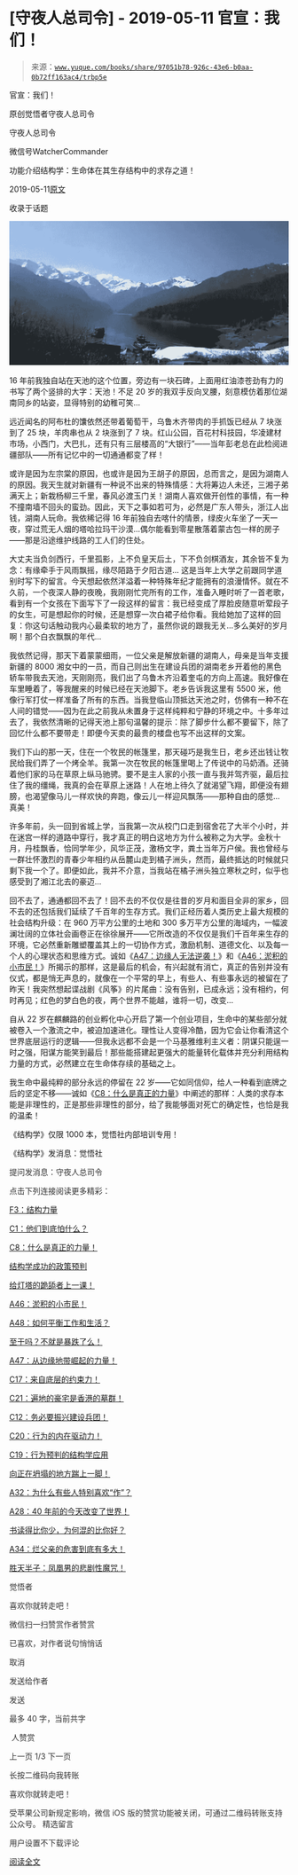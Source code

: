 # [守夜人总司令] - 2019-05-11 官宣：我们！

> 来源：[`www.yuque.com/books/share/97051b78-926c-43e6-b0aa-0b72ff163ac4/trbp5e`](https://www.yuque.com/books/share/97051b78-926c-43e6-b0aa-0b72ff163ac4/trbp5e)



官宣：我们！ 

原创觉悟者守夜人总司令 

守夜人总司令 

微信号WatcherCommander 

功能介绍结构学：生命体在其生存结构中的求存之道！ 

2019-05-11[原文](https://mp.weixin.qq.com/s?__biz=MzAxNDk1NjI2Mw==&mid=2247484497&idx=1&sn=147a68361ac03d759ecc96be15ec1b41&chksm=9b8a27d9acfdaecf2cc2b77b5281f119a363a849fd20cd5ddc0123e324c65616b54f9d084e86&scene=27#wechat_redirect&cpage=375) 

收录于话题 

<ne-card data-card-name="image" data-card-type="inline" id="zQSCt" data-event-boundary="card" style="color: rgb(51, 51, 51);">![](img/6476a636e87b38373f2eba1386e9d242.png)  

16 年前我独自站在天池的这个位置，旁边有一块石碑，上面用红油漆苍劲有力的书写了两个竖排的大字：天池！不足 20 岁的我双手反向叉腰，刻意模仿着那位湖南同乡的站姿，显得特别的幼稚可笑… 

远近闻名的阿布杜的馕依然还带着葡萄干，乌鲁木齐带肉的手抓饭已经从 7 块涨到了 25 块，羊肉串也从 2 块涨到了 7 块。红山公园，百花村科技园，华凌建材市场，小西门，大巴扎，还有只有三层楼高的“大银行”——当年彭老总在此检阅进疆部队——所有记忆中的一切通通都变了样！ 

或许是因为左宗棠的原因，也或许是因为王胡子的原因，总而言之，是因为湖南人的原因。我天生就对新疆有一种说不出来的特殊情感：大将筹边人未还，三湘子弟满天上；新栽杨柳三千里，春风必渡玉门关！湖南人喜欢做开创性的事情，有一种不撞南墙不回头的蛮劲。因此，天下之事如若可为，必然是广东人带头，浙江人出钱，湖南人玩命。我依稀记得 16 年前独自去喀什的情景，绿皮火车坐了一天一夜，穿过荒无人烟的塔哈拉玛干沙漠...偶尔能看到零星散落着蒙古包一样的房子——那是沿途维护线路的工人们的住处。 

大丈夫当负剑西行，千里孤影，上不负皇天后土，下不负剑棋酒友，其余皆不复为念：有缘牵手于风雨飘摇，缘尽陌路于夕阳古道... 这是当年上大学之前跟同学道别时写下的留言。今天想起依然洋溢着一种特殊年纪才能拥有的浪漫情怀。就在不久前，一个夜深人静的夜晚，我刚刚忙完所有的工作，准备入睡时听了一首老歌，看到有一个女孩在下面写下了一段这样的留言：我已经变成了厚脸皮随意听荤段子的女生，可是想起你的时候，还是想穿一次白裙子给你看。我给她加了这样的回复：你这句话触动我内心最柔软的地方了，虽然你说的跟我无关…多么美好的岁月啊！那个白衣飘飘的年代... 

我依然记得，那天下着蒙蒙细雨，一位父亲是解放新疆的湖南人，母亲是当年支援新疆的 8000 湘女中的一员，而自己则出生在建设兵团的湖南老乡开着他的黑色轿车带我去天池，天刚刚亮，我们出了乌鲁木齐沿着奎屯的方向上高速。我好像在车里睡着了，等我醒来的时候已经在天池脚下。老乡告诉我这里有 5500 米，他像行军打仗一样准备了所有的东西。当我登临山顶抵达天池之时，仿佛有一种不在人间的错觉——因为在此之前我从未置身于这样纯粹和宁静的环境之中。十多年过去了，我依然清晰的记得天池上那句温馨的提示：除了脚步什么都不要留下，除了回忆什么都不要带走！即便今天卖的最贵的楼盘也写不出这样的文案。 

我们下山的那一天，住在一个牧民的帐篷里，那天碰巧是我生日，老乡还出钱让牧民给我们弄了一个烤全羊。我第一次在牧民的帐篷里喝上了传说中的马奶酒。还骑着他们家的马在草原上纵马驰骋。要不是主人家的小孩一直与我并驾齐驱，最后拉住了我的缰绳，我真的会在草原上迷路！人在地上待久了就渴望飞翔，即便没有翅膀，也渴望像马儿一样欢快的奔跑，像云儿一样迎风飘荡——那种自由的感觉... 真美！ 

许多年前，头一回到省城上学，当我第一次从校门口走到宿舍花了大半个小时，并在迷宫一样的道路中穿行，我才真正的明白这地方为什么被称之为大学。金秋十月，丹桂飘香，恰同学年少，风华正茂，激杨文字，粪土当年万户侯。我也曾经与一群壮怀激烈的青春少年相约从岳麓山走到橘子洲头，然而，最终抵达的时候就只剩下我一个了。即便如此，我并不介意，当我站在橘子洲头独立寒秋之时，似乎也感受到了湘江北去的豪迈... 

回不去了，通通都回不去了！回不去的不仅仅是往昔的岁月和面目全非的家乡，回不去的还包括我们延续了千百年的生存方式。我们正经历着人类历史上最大规模的社会结构升级：在 960 万平方公里的土地和 300 多万平方公里的海域内，一幅波澜壮阔的立体社会画卷正在徐徐展开——它所改造的不仅仅是我们千百年来生存的环境，它必然重新雕塑覆盖其上的一切协作方式，激励机制、道德文化、以及每一个人的心理状态和思维方式。诚如《[A47：边缘人无法逆袭！](http://mp.weixin.qq.com/s?__biz=MzAxNDk1NjI2Mw==&mid=2247484476&idx=1&sn=42cd8e7b62b1c430768fe9583a9715b4&chksm=9b8a27b4acfdaea2f7ac778f91e72c9b69a725224a18c6d576f3de7caf0ff91a040bf5622645&scene=21#wechat_redirect)》和《[A46：淤积的小市民！](http://mp.weixin.qq.com/s?__biz=MzAxNDk1NjI2Mw==&mid=2247484472&idx=1&sn=f5df702c026dbb04688151086cdf7493&chksm=9b8a27b0acfdaea6ed5b712d94b3725bf8e322b39101916f48f935c102c433e9c7239b596c9f&scene=21#wechat_redirect)》所揭示的那样，这是最后的机会，有兴起就有消亡，真正的告别并没有仪式，都是悄无声息的，就像在一个平常的早上，有些人、有些事永远的被留在了昨天！我突然想起谍战剧《风筝》的片尾曲：没有告别，已成永远；没有相约，何时再见；红色的梦白色的夜，两个世界不能越，谁将一切，改变… 

自从 22 岁在麒麟路的创业孵化中心开启了第一个创业项目，生命中的某些部分就被卷入一个激流之中，被迫加速进化。理性让人变得冷酷，因为它会让你看清这个世界底层运行的逻辑——但我永远都不会是一个马基雅维利主义者：阴谋只能逞一时之强，阳谋方能笑到最后！那些能搭建起更强大的能量转化载体并充分利用结构力量的方式，必然建立在生命体存续的基础之上。 

我生命中最纯粹的部分永远的停留在 22 岁——它如同信仰，给人一种看到底牌之后的坚定不移——诚如《[C8：什么是真正的力量](https://mp.weixin.qq.com/s?__biz=MzIzMDYwOTM0Mg==&mid=2247483956&idx=1&sn=ccfa41292bc8b3a7d6c9b16106d38381&scene=21#wechat_redirect)》中阐述的那样：人类的求存本能是非理性的，正是那些非理性的部分，给了我能够面对死亡的确定性，也恰是我的温柔！ 

《结构学》仅限 1000 本，觉悟社内部培训专用！ 

《结构学》发消息：觉悟社  

<ne-card data-card-name="image" data-card-type="inline" id="wKg0K" data-event-boundary="card" style="color: rgb(51, 51, 51);">

提问发消息：守夜人总司令  

<ne-card data-card-name="image" data-card-type="inline" id="fTZSe" data-event-boundary="card" style="color: rgb(51, 51, 51);">

点击下列连接阅读更多精彩： 

[F3：结构力量](http://mp.weixin.qq.com/s?__biz=MzAxNDk1NjI2Mw==&mid=2247484256&idx=1&sn=f10d9c530bfd6ea08b25d4bec657c13a&chksm=9b8a20e8acfda9fee057f2df26790f905c898132cac91d833d14e636edb00c20514d63189a88&scene=21#wechat_redirect) 

[C1：他们到底怕什么？](http://mp.weixin.qq.com/s?__biz=MzAxNDk1NjI2Mw==&mid=2247483898&idx=1&sn=1b0a50386e9e89d2750dec717236f0aa&chksm=9b8a2272acfdab64235b35ee5e91b8cac6172144207251636e1345fc570aa1601f59eff7f442&scene=21#wechat_redirect) 

[C8：什么是真正的力量！](https://mp.weixin.qq.com/s?__biz=MzIzMDYwOTM0Mg==&mid=2247483956&idx=1&sn=ccfa41292bc8b3a7d6c9b16106d38381&scene=21#wechat_redirect) 

[结构学成功的政策预判](http://mp.weixin.qq.com/s?__biz=MzAxNDk1NjI2Mw==&mid=2247484266&idx=1&sn=02ab915e029cbe24d91712f741b3f37c&chksm=9b8a20e2acfda9f4498a5c76204c101ab26e7311f2fb7d3043de108d4ff6e18d72a1c889a569&scene=21#wechat_redirect) 

[给灯塔的跪舔者上一课！](http://mp.weixin.qq.com/s?__biz=MzAxNDk1NjI2Mw==&mid=2247484490&idx=1&sn=3e889840aa174f225d66001f9aaf97ef&chksm=9b8a27c2acfdaed48b21e426e5367fd55b8ab55054fdc0f80fb3903e2e8b018b48316642fee0&scene=21#wechat_redirect) 

[A46：淤积的小市民！](http://mp.weixin.qq.com/s?__biz=MzAxNDk1NjI2Mw==&mid=2247484472&idx=1&sn=f5df702c026dbb04688151086cdf7493&chksm=9b8a27b0acfdaea6ed5b712d94b3725bf8e322b39101916f48f935c102c433e9c7239b596c9f&scene=21#wechat_redirect) 

[A48：如何平衡工作和生活？](http://mp.weixin.qq.com/s?__biz=MzAxNDk1NjI2Mw==&mid=2247484481&idx=1&sn=ad43fc5feea038e47fa50dae514a9390&chksm=9b8a27c9acfdaedf3b7751343bd2b16a86fbeddb1896e4a24bfcbe589f4bfe8454ea656fa390&scene=21#wechat_redirect) 

[至于吗？不就是暴跌了么！](http://mp.weixin.qq.com/s?__biz=MzAxNDk1NjI2Mw==&mid=2247484485&idx=1&sn=f1d05e391097d5825dda573daac7c915&chksm=9b8a27cdacfdaedb5e407f49895fc3e77953af53b2e0424056fab5c66e7c51d7ab48d352f695&scene=21#wechat_redirect) 

[A47：从边缘地带崛起的力量！](http://mp.weixin.qq.com/s?__biz=MzAxNDk1NjI2Mw==&mid=2247484476&idx=1&sn=42cd8e7b62b1c430768fe9583a9715b4&chksm=9b8a27b4acfdaea2f7ac778f91e72c9b69a725224a18c6d576f3de7caf0ff91a040bf5622645&scene=21#wechat_redirect) 

[C17：来自底层的约束力！](http://mp.weixin.qq.com/s?__biz=MzAxNDk1NjI2Mw==&mid=2247484360&idx=1&sn=a833473eb3a45e0c0aecf4acfcfd87f3&chksm=9b8a2040acfda9566605a3e4ec4640b1fc591a3b848f869a7ce6ebaf7cd06bc75cd184004041&scene=21#wechat_redirect) 

[C21：遍地的豪宅是香港的墓群！](http://mp.weixin.qq.com/s?__biz=MzAxNDk1NjI2Mw==&mid=2247484408&idx=1&sn=f6d2373a67b2e0cf10f5240bd0d64b69&chksm=9b8a2070acfda966dd729b703680a29ae2cfd1ccb1838f38031e8aa003ee6c4fcf72a7990b0a&scene=21#wechat_redirect) 

[C12：务必要振兴建设兵团！](http://mp.weixin.qq.com/s?__biz=MzAxNDk1NjI2Mw==&mid=2247484193&idx=1&sn=88c86597191d0c97a411f9ea6f7b7c5d&chksm=9b8a20a9acfda9bfae819e8e42531fe6d523dd244ef0fc0c0787ab812540108c181f7ec2ffa9&scene=21#wechat_redirect) 

[C20：行为的内在驱动力！](https://mp.weixin.qq.com/s?__biz=MzIzMDYwOTM0Mg==&mid=2247484003&idx=1&sn=a62ddbccc64f9f19890c0dff9605b6f7&scene=21#wechat_redirect) 

[C19：行为预判的结构学应用](http://mp.weixin.qq.com/s?__biz=MzAxNDk1NjI2Mw==&mid=2247484380&idx=1&sn=652c8fbc6ebeb96398fc1fcce0d32a61&chksm=9b8a2054acfda942e2a3086c0b2b25c9df7d11e7cfa92c2a199fa87f03ccac8b9c1a8c6f0695&scene=21#wechat_redirect) 

[向正在坍塌的地方踹上一脚！](http://mp.weixin.qq.com/s?__biz=MzAxNDk1NjI2Mw==&mid=2247483789&idx=1&sn=5e44b7b524c3dc4bb7705f49ed0a44a3&chksm=9b8a2205acfdab139e4b1d44ef6702b09c9fbf79505340205d13fbdaa33207a997f54bee0e97&scene=21#wechat_redirect) 

[A32：为什么有些人特别喜欢“作”？](http://mp.weixin.qq.com/s?__biz=MzAxNDk1NjI2Mw==&mid=2247484403&idx=1&sn=a291e8322913517a91725b82912a804f&chksm=9b8a207bacfda96d339c5a416fe350e324cfb86c0f0d90c25418967230097892bb8be32eb5ff&scene=21#wechat_redirect) 

[A28：40 年前的今天改变了世界！](http://mp.weixin.qq.com/s?__biz=MzAxNDk1NjI2Mw==&mid=2247484305&idx=1&sn=34b19d12210bf9f765c6eb615b787ac6&chksm=9b8a2019acfda90fff45ea8c17ccb37c75e04c7420ad9b303a0fb0069110cee644e6f592d95f&scene=21#wechat_redirect) 

[书读得比你少，为何混的比你好？](http://mp.weixin.qq.com/s?__biz=MzAxNDk1NjI2Mw==&mid=2247484296&idx=1&sn=b0e0f11f50023aa8a20e8eeb51d39e10&chksm=9b8a2000acfda916885455b30687e2f18099abba31c78b2fabb95ca1b89ddc40f2415317d368&scene=21#wechat_redirect) 

[A34：烂父亲的危害到底有多大！](http://mp.weixin.qq.com/s?__biz=MzAxNDk1NjI2Mw==&mid=2247484348&idx=1&sn=944a6aac1e8035011b56508ea74fb48e&chksm=9b8a2034acfda922b803681a568bf7b75ce8342cf507080d2e636098b7ee9dfc1391836f7341&scene=21#wechat_redirect) 

[胜天半子：凤凰男的悲剧性魔咒！](http://mp.weixin.qq.com/s?__biz=MzAxNDk1NjI2Mw==&mid=2247484459&idx=1&sn=3af333a7d8f81253f730e57ba86f6f11&chksm=9b8a27a3acfdaeb524c155bcc629f472e273558add2d9c91ca3295d08144bd6d7d26ed757e6c&scene=21#wechat_redirect) 

觉悟者 

喜欢你就转走吧！ 

微信扫一扫赞赏作者赞赏 

已喜欢，对作者说句悄悄话 

取消 

发送给作者 

发送 

最多 40 字，当前共字 

 人赞赏 

上一页 1/3 下一页 

长按二维码向我转账 

喜欢你就转走吧！ 

受苹果公司新规定影响，微信 iOS 版的赞赏功能被关闭，可通过二维码转账支持公众号。 <ne-h3 id="IsRbY" data-lake-id="IsRbY"><ne-heading-ext><ne-heading-anchor></ne-heading-anchor><ne-heading-fold></ne-heading-fold></ne-heading-ext><ne-heading-content>精选留言</ne-heading-content></ne-h3> 

用户设置不下载评论 

[阅读全文](https://t.zsxq.com/v3jMr7Q)</ne-card></ne-card></ne-card>